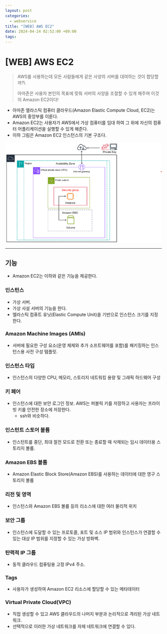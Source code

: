 ```yaml
---
layout: post
categories:
  - webservice
title: "[WEB] AWS EC2"
date: 2024-04-24 02:52:00 +09:00
tags:
---
```

# \[WEB] AWS EC2

>AWS를 사용하는데 모든 사람들에게 같은 사양의 서버를 대여하는 것이 합당할까?\
>
>아마존은 사용자 본인의 목표에 맞춰 서버의 사양을 조절할 수 있게 해주며 이것이 Amazon EC2이다!

- 아마존 엘라스틱 컴퓨터 클라우드(Amazon Elastic Compute Cloud, EC2)는 AWS의 중앙부를 이룬다.
- Amazon EC2는 사용자가 AWS에서 가상 컴퓨터를 임대 하여 그 위에 자신의 컴퓨터 어플리케이션을 실행할 수 있게 해준다.
- 이하 그림은 Amazon EC2 인스턴스의 기본 구조다.

![aws_ec2_instance_architecture](public/img/aws_ec2_instance_architecture.png)

---

## 기능

- Amazon EC2는 이하와 같은 기능을 제공한다.

### 인스턴스
- 가상 서버.
- 가상 사설 서버의 기능을 한다.
- 엘라스틱 컴퓨트 유닛(Elastic Compute Unit)을 기반으로 인스턴스 크기를 지정한다.

### Amazon Machine Images (AMIs)
- 서버에 필요한 구성 요소(운영 체제와 추가 소프트웨어를 포함)를 패키징하는 인스턴스용 사전 구성 템플릿.

### 인스턴스 타입
- 인스턴스의 다양한 CPU, 메모리, 스토리지 네트워킹 용량 및 그래픽 하드웨어 구성

### 키 페어
- 인스턴스에 대한 보안 로그인 정보. AWS는 퍼블릭 키를 저장하고 사용자는 프라이빗 키를 안전한 장소에 저장한다.
	- ssh와 비슷하다.

### 인스턴트 스토어 볼륨
- 인스턴트를 중단, 최대 절전 모드로 전환 또는 종료할 때 삭제되는 임시 데이터용 스토리지 볼륨.

### Amazon EBS 볼륨
- Amazon Elastic Block Store(Amazon EBS)를 사용하는 데이터에 대한 영구 스토리지 볼륨

### 리전 및 영역
- 인스턴스와 Amazon EBS 볼륨 등의 리소스에 대한 여러 물리적 위치

### 보안 그룹
- 인스턴스에 도달할 수 있는 프로토콜, 포트 및 소스 IP 범위와 인스턴스가 연결할 수 있는 대상 IP 범위를 지정할 수 있는 가상 방화벽.

### 탄력적 IP 그룹
- 동적 클라우드 컴퓨팅용 고정 IPv4 주소.

### Tags
- 사용자가 생성하여 Amazon EC2 리소스에 할당할 수 있는 메타데이터

### Virtual Private Cloud(VPC)
- 직접 생성할 수 있고 AWS 클라우드의 나머지 부분과 논리적으로 격리된 가상 네트워크.
- 선택적으로 이러한 가상 네트워크를 자체 네트워크에 연결할 수 있다.